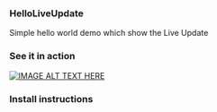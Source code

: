 ### HelloLiveUpdate

Simple hello world demo which show the Live Update

### See it in action
[![IMAGE ALT TEXT HERE](http://img.youtube.com/vi/lWYdeogj0X0/0.jpg)](http://www.youtube.com/watch?v=lWYdeogj0X0)

### Install instructions
